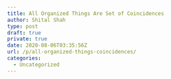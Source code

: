 ```yaml
---
title: All Organized Things Are Set of Coincidences
author: Shital Shah
type: post
draft: true
private: true
date: 2020-08-06T03:35:56Z
url: /p/all-organized-things-coincidences/
categories:
  - Uncategorized
---
```


